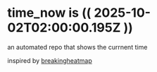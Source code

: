 # time_now is (( 2025-10-02T02:00:00.195Z ))

an automated repo that shows the currnent time

inspired by [breakingheatmap](https://github.com/breakingheatmap/breakingheatmap)